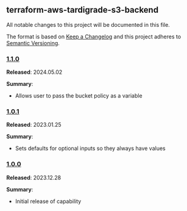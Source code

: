 ## terraform-aws-tardigrade-s3-backend

All notable changes to this project will be documented in this file.

The format is based on [Keep a Changelog](http://keepachangelog.com/) and this project adheres to [Semantic Versioning](http://semver.org/).

### [1.1.0](https://github.com/plus3it/terraform-aws-tardigrade-s3-backend/releasestag/1.1.0)

**Released**:  2024.05.02

**Summary**:

*   Allows user to pass the bucket policy as a variable

### [1.0.1](https://github.com/plus3it/terraform-aws-tardigrade-s3-backend/releasestag/1.0.1)

**Released**:  2023.01.25

**Summary**:

*   Sets defaults for optional inputs so they always have values

### [1.0.0](https://github.com/plus3it/terraform-aws-tardigrade-s3-backend/releasestag/1.0.0)

**Released**:  2023.12.28

**Summary**:

*   Initial release of capability
